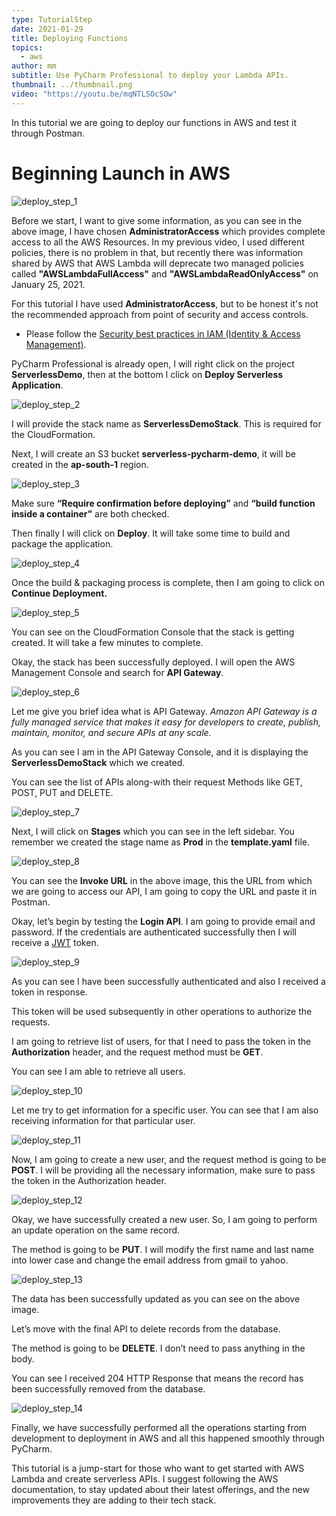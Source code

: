 ```yaml
---
type: TutorialStep
date: 2021-01-29
title: Deploying Functions
topics:
  - aws
author: mm
subtitle: Use PyCharm Professional to deploy your Lambda APIs.
thumbnail: ../thumbnail.png
video: "https://youtu.be/mqNTLSOcSOw"
---
```


In this tutorial we are going to deploy our functions in AWS and test it through Postman.

# Beginning Launch in AWS

![deploy_step_1](steps/step1.png)

Before we start, I want to give some information, as you can see in the above image, I have chosen **AdministratorAccess** which provides complete access to
all the AWS Resources. In my previous video, I used different policies, there is no problem in that, but recently there was information shared by AWS that AWS Lambda will deprecate two managed policies called **"AWSLambdaFullAccess"** and **"AWSLambdaReadOnlyAccess"** on January 25, 2021.

For this tutorial I have used **AdministratorAccess**, but to be honest it's not the recommended approach from point of security and access controls.

- Please follow the [Security best practices in IAM (Identity & Access Management)](https://docs.aws.amazon.com/IAM/latest/UserGuide/best-practices.html).

PyCharm Professional is already open, I will right click on the project **ServerlessDemo**, then at the bottom I click on **Deploy Serverless Application**.

![deploy_step_2](steps/step2.png)

I will provide the stack name as **ServerlessDemoStack**. This is required for the CloudFormation.

Next, I will create an S3 bucket **serverless-pycharm-demo**, it will be created in the **ap-south-1** region.

![deploy_step_3](steps/step3.png)

Make sure **“Require confirmation before deploying”** and **“build function inside a container”** are both checked.

Then finally I will click on **Deploy**. It will take some time to build and package the application.

![deploy_step_4](steps/step4.png)

Once the build & packaging process is complete, then I am going to click on **Continue Deployment.**

![deploy_step_5](steps/step5.png)

You can see on the CloudFormation Console that the stack is getting created.
It will take a few minutes to complete.

Okay, the stack has been successfully deployed. I will open the AWS Management Console and search for **API Gateway**.

![deploy_step_6](steps/step6.png)

Let me give you brief idea what is API Gateway. _Amazon API Gateway is a fully managed service that makes it easy for developers to create, publish, maintain, monitor, and secure APIs at any scale._

As you can see I am in the API Gateway Console, and it is displaying the **ServerlessDemoStack** which we created.

You can see the list of APIs along-with their request Methods like GET, POST, PUT and DELETE.

![deploy_step_7](steps/step7.png)

Next, I will click on **Stages** which you can see in the left sidebar.
You remember we created the stage name as **Prod** in the **template.yaml** file.

![deploy_step_8](steps/step8.png)

You can see the **Invoke URL** in the above image, this the URL from which we are going to access our API, I am going to copy the URL and paste it in Postman.

Okay, let’s begin by testing the **Login API**. I am going to provide email and password. If the credentials are authenticated successfully then
I will receive a [JWT](https://jwt.io/) token.

![deploy_step_9](steps/step9.png)

As you can see I have been successfully authenticated and also I received a token in response.

This token will be used subsequently in other operations to authorize the requests.

I am going to retrieve list of users, for that I need to pass the token in the **Authorization** header,
and the request method must be **GET**.

You can see I am able to retrieve all users.

![deploy_step_10](steps/step10.png)

Let me try to get information for a specific user. You can see that I am also receiving information for that particular user.

![deploy_step_11](steps/step11.png)

Now, I am going to create a new user, and the request method is going to be **POST**. I will be providing all the necessary information, make sure to pass the token in the Authorization header.

![deploy_step_12](steps/step12.png)

Okay, we have successfully created a new user. So, I am going to perform an update operation on the same record.

The method is going to be **PUT**. I will modify the first name and last name into lower case and change the email address from gmail to yahoo.

![deploy_step_13](steps/step13.png)

The data has been successfully updated as you can see on the above image.

Let’s move with the final API to delete records from the database.

The method is going to be **DELETE**. I don’t need to pass anything in the body.

You can see I received 204 HTTP Response that means the record has been successfully removed from the database.

![deploy_step_14](steps/step14.png)

Finally, we have successfully performed all the operations starting from development to deployment in AWS and all this happened smoothly through PyCharm.

This tutorial is a jump-start for those who want to get started with AWS Lambda and create serverless APIs. I suggest following the AWS documentation, to stay updated about their latest offerings, and the new improvements they are adding to their tech stack.
